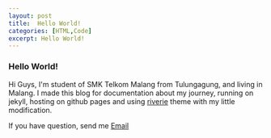 ```yaml
---
layout: post
title:  Hello World!
categories: [HTML,Code]
excerpt: Hello World!
---
```


### Hello World!

Hi Guys, I'm student of SMK Telkom Malang from Tulungagung, and living in Malang. I made this blog for documentation about my journey, running on jekyll, hosting on github pages and using [riverie](https://github.com/amitmerchant1990/reverie) theme with my little modification.

If you have question, send me [Email](gagassuryalaksana04@gmail.com)